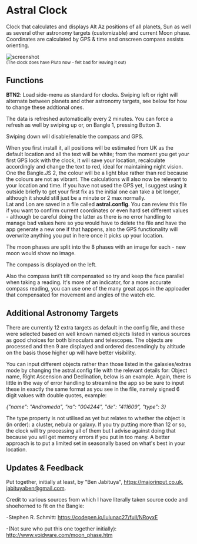 Astral Clock
============
Clock that calculates and displays Alt Az positions of all planets, Sun as well as several other astronomy targets (customizable) and current Moon phase. Coordinates are calculated by GPS & time and onscreen compass assists orienting.

![screenshot](./Example.PNG)  
<sup>(The clock does have Pluto now - felt bad for leaving it out)</sup>

Functions
--------- 
**BTN2**: Load side-menu as standard for clocks.
Swiping left or right will alternate between planets and other astronomy targets, see below for how to change these addtional ones.

The data is refreshed automatically every 2 minutes. You can force a refresh as well by swiping up or, on Bangle 1, pressing Button 3.

Swiping down will disable/enable the compass and GPS.

When you first install it, all positions will be estimated from UK as the default location and all the text will be white; from the moment you get your first GPS lock with the clock, it will save your location, recalculate accordingly and change the text to red, ideal for maintaining night vision. One the Bangle.JS 2, the colour will be a light blue rather than red because the colours are not as vibrant. The calculations will also now be relevant to your location and time. If you have not used the GPS yet, I suggest using it outside briefly to get your first fix as the initial one can take a bit longer, although it should still just be a minute or 2 max normally.   
Lat and Lon are saved in a file called **astral.config**. You can review this file if you want to confirm current coordinates or even hard set different values \- although be careful doing the latter as there is no error handling to manage bad values here so you would have to delete the file and have the app generate a new one if that happens, also the GPS functionality will overwrite anything you put in here once it picks up your location.

The moon phases are split into the 8 phases with an image for each - new moon would show no image.

The compass is displayed on the left.

Also the compass isn\’t tilt compensated so try and keep the face parallel when taking a reading. It's more of an indicator, for a more accurate compass reading, you can use one of the many great apps in the apploader that compensated for movement and angles of the watch etc.

Additional Astronomy Targets
----------------------------
There are currently 12 extra targets as default in the config file, and these were selected based on well known named objects listed in various sources as good choices for both binoculars and telescopes. The objects are processed and then 9 are displayed and ordered descendingly by altitude on the basis those higher up will have better visibility.

You can input different objects rather than those listed in the galaxies/extras mode by changing the astral.config file with the relevant details for: Object name, Right Ascension and Declination, below is an example. Again, there is little in the way of error handling to streamline the app so be sure to input these in exactly the same format as you see in the file, namely signed 6 digit values with double quotes, example:

*{"name": "Andromeda", "ra": "004244", "de": "411609", "type": 3}*

The type property is not utilised as yet but relates to whether the object is (in order): a cluster, nebula or galaxy. If you try putting more than 12 or so, the clock will try processing all of them but I advise against doing that because you will get memory errors if you put in too many. A better approach is to put a limited set in seasonally based on what's best in your location.

Updates & Feedback
------------------
Put together, initially at least, by \"Ben Jabituya\", https://majorinput.co.uk, jabituyaben@gmail.com.

Credit to various sources from which I have literally taken source code and shoehorned to fit on the Bangle:

-Stephen R. Schmitt:
https://codepen.io/lulunac27/full/NRoyxE

-(Not sure who put this one together initially):
http://www.voidware.com/moon_phase.htm

